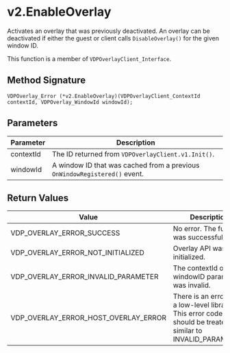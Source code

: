 # v2.EnableOverlay

Activates an overlay that was previously deactivated. An overlay can be deactivated if either the guest or client calls `DisableOverlay()` for the given window ID.

This function is a member of `VDPOverlayClient_Interface`.

## Method Signature
```
VDPOverlay_Error (*v2.EnableOverlay)(VDPOverlayClient_ContextId contextId, VDPOverlay_WindowId windowId);
```

## Parameters

| Parameter | Description |
| --------- | ----------- |
| contextId | The ID returned from `VDPOverlayClient.v1.Init()`. |
| windowId | A window ID that was cached from a previous `OnWindowRegistered()` event. |

## Return Values

| Value | Description |
| ----- | ----------- |
| VDP_OVERLAY_ERROR_SUCCESS | No error. The function was successful. |
| VDP_OVERLAY_ERROR_NOT_INITIALIZED	| Overlay API was not initialized. |
| VDP_OVERLAY_ERROR_INVALID_PARAMETER | The contextId or windowID parameter was invalid. |
| VDP_OVERLAY_ERROR_HOST_OVERLAY_ERROR | There is an error with a low-level library. This error code should be treated as similar to INVALID_PARAMETER. |


